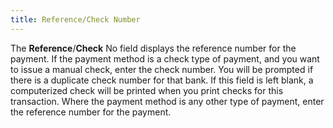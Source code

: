 ```yaml
---
title: Reference/Check Number
---
```



The **Reference**/**Check** No field displays the reference number for the payment. If the payment method is a check type of payment, and you want to issue a manual check, enter the check number. You will be prompted if there is a duplicate check number for that bank. If this field is left blank, a computerized check will be printed when you print checks for this transaction. Where the payment method is any other type of payment, enter the reference number for the payment.
